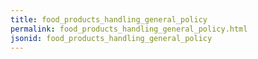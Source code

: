 ```yaml
---
title: food_products_handling_general_policy
permalink: food_products_handling_general_policy.html
jsonid: food_products_handling_general_policy
---
```

